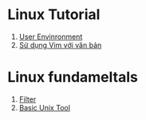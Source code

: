# Linux Tutorial
1. [User Envinronment](Tutorial/User-Envinronment.md)
2. [Sử dụng Vim với văn bản](Tutorial/Vim.md)
# Linux fundameltals
1. [Filter](Fundamental/filters-command.md)
2. [Basic Unix Tool](Fundamental/Basic-tool.md)
